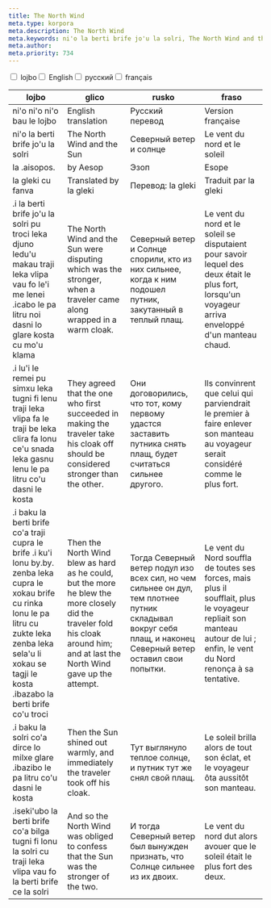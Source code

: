 ```yaml
---
title: The North Wind
meta.type: korpora
meta.description: The North Wind
meta.keywords: ni'o la berti brife jo'u la solri, The North Wind and the Sun, Северный ветер и солнце, Le vent du nord et le soleil
meta.author: 
meta.priority: 734
---
```


<div class="w-full">
  <input
    type="checkbox"
    id="hide-column-lojbo"
    class="hide-column-checkbox-lojbo"
  />
  <label
    for="hide-column-lojbo"
    class="hide-column-button-lojbo float-left drop-shadow bg-blue-500 hover:bg-blue-600 focus:bg-blue-600 text-white font-bold leading-normal select-none py-2 px-4"
    >lojbo</label
  ><input
    type="checkbox"
    id="hide-column-glico"
    class="hide-column-checkbox-glico"
  />
  <label
    for="hide-column-glico"
    class="hide-column-button-glico float-left drop-shadow bg-blue-500 hover:bg-blue-600 focus:bg-blue-600 text-white font-bold leading-normal select-none py-2 px-4"
    >English</label
  ><input
    type="checkbox"
    id="hide-column-rusko"
    class="hide-column-checkbox-rusko"
  />
  <label
    for="hide-column-rusko"
    class="hide-column-button-rusko float-left drop-shadow bg-blue-500 hover:bg-blue-600 focus:bg-blue-600 text-white font-bold leading-normal select-none py-2 px-4"
    >русский</label
  ><input
    type="checkbox"
    id="hide-column-fraso"
    class="hide-column-checkbox-fraso"
  />
  <label
    for="hide-column-fraso"
    class="hide-column-button-fraso float-left drop-shadow bg-blue-500 hover:bg-blue-600 focus:bg-blue-600 text-white font-bold leading-normal select-none py-2 px-4"
    >français</label
  >
  <div class="clear-both" />
  <div class="w-full overflow-x-auto">
    <table
      class="mt-2 table-fixed max-w-full border font-light dark:border-neutral-500 text-left text-sm"
    >
      <thead class="border-b italic dark:border-neutral-500">
        <tr>
          <th scope="col" class="w-40 p-2 column-class-lojbo">lojbo</th>
          <th scope="col" class="w-40 p-2 column-class-glico">glico</th>
          <th scope="col" class="w-40 p-2 column-class-rusko">rusko</th>
          <th scope="col" class="w-40 p-2 column-class-fraso">fraso</th>
        </tr>
      </thead>
      <tbody>
        <tr
          class="border-b transition duration-300 ease-in-out hover:bg-neutral-100 dark:border-neutral-500 dark:hover:bg-neutral-100"
        >
          <td class="font-bold text-left align-text-top p-2 column-class-lojbo">
            ni'o ni'o ni'o bau le lojbo
          </td>
          <td class="font-bold text-left align-text-top p-2 column-class-glico">
            English translation
          </td>
          <td class="font-bold text-left align-text-top p-2 column-class-rusko">
            Русский перевод
          </td>
          <td class="font-bold text-left align-text-top p-2 column-class-fraso">
            Version française
          </td>
        </tr>
        <tr
          class="border-b transition duration-300 ease-in-out hover:bg-neutral-100 dark:border-neutral-500 dark:hover:bg-neutral-100"
        >
          <td class="text-left align-text-top p-2 column-class-lojbo">
            ni'o la berti brife jo'u la solri
          </td>
          <td class="text-left align-text-top p-2 column-class-glico">
            The North Wind and the Sun
          </td>
          <td class="text-left align-text-top p-2 column-class-rusko">
            Северный ветер и солнце
          </td>
          <td class="text-left align-text-top p-2 column-class-fraso">
            Le vent du nord et le soleil
          </td>
        </tr>
        <tr
          class="border-b transition duration-300 ease-in-out hover:bg-neutral-100 dark:border-neutral-500 dark:hover:bg-neutral-100"
        >
          <td class="text-left align-text-top p-2 column-class-lojbo">
            la .aisopos.
          </td>
          <td class="text-left align-text-top p-2 column-class-glico">
            by Aesop
          </td>
          <td class="text-left align-text-top p-2 column-class-rusko">Эзоп</td>
          <td class="text-left align-text-top p-2 column-class-fraso">Esope</td>
        </tr>
        <tr
          class="border-b transition duration-300 ease-in-out hover:bg-neutral-100 dark:border-neutral-500 dark:hover:bg-neutral-100"
        >
          <td class="text-left align-text-top p-2 column-class-lojbo">
            la gleki cu fanva
          </td>
          <td class="text-left align-text-top p-2 column-class-glico">
            Translated by la gleki
          </td>
          <td class="text-left align-text-top p-2 column-class-rusko">
            Перевод: la gleki
          </td>
          <td class="text-left align-text-top p-2 column-class-fraso">
            Traduit par la gleki
          </td>
        </tr>
        <tr
          class="border-b transition duration-300 ease-in-out hover:bg-neutral-100 dark:border-neutral-500 dark:hover:bg-neutral-100"
        >
          <td class="text-left align-text-top p-2 column-class-lojbo">
            .i la berti brife jo'u la solri pu troci leka djuno ledu'u makau
            traji leka vlipa vau fo le'i me lenei .icabo le pa litru noi dasni
            lo glare kosta cu mo'u klama
          </td>
          <td class="text-left align-text-top p-2 column-class-glico">
            The North Wind and the Sun were disputing which was the stronger,
            when a traveler came along wrapped in a warm cloak.
          </td>
          <td class="text-left align-text-top p-2 column-class-rusko">
            Северный ветер и Солнце спорили, кто из них сильнее, когда к ним
            подошел путник, закутанный в теплый плащ.
          </td>
          <td class="text-left align-text-top p-2 column-class-fraso">
            Le vent du nord et le soleil se disputaient pour savoir lequel des
            deux était le plus fort, lorsqu'un voyageur arriva enveloppé d'un
            manteau chaud.
          </td>
        </tr>
        <tr
          class="border-b transition duration-300 ease-in-out hover:bg-neutral-100 dark:border-neutral-500 dark:hover:bg-neutral-100"
        >
          <td class="text-left align-text-top p-2 column-class-lojbo">
            .i lu'i le remei pu simxu leka tugni fi lenu traji leka vlipa fa le
            traji be leka clira fa lonu ce'u snada leka gasnu lenu le pa litru
            co'u dasni le kosta
          </td>
          <td class="text-left align-text-top p-2 column-class-glico">
            They agreed that the one who first succeeded in making the traveler
            take his cloak off should be considered stronger than the other.
          </td>
          <td class="text-left align-text-top p-2 column-class-rusko">
            Они договорились, что тот, кому первому удастся заставить путника
            снять плащ, будет считаться сильнее другого.
          </td>
          <td class="text-left align-text-top p-2 column-class-fraso">
            Ils convinrent que celui qui parviendrait le premier à faire enlever
            son manteau au voyageur serait considéré comme le plus fort.
          </td>
        </tr>
        <tr
          class="border-b transition duration-300 ease-in-out hover:bg-neutral-100 dark:border-neutral-500 dark:hover:bg-neutral-100"
        >
          <td class="text-left align-text-top p-2 column-class-lojbo">
            .i baku la berti brife co'a traji cupra le brife .i ku'i lonu by.by.
            zenba leka cupra le xokau brife cu rinka lonu le pa litru cu zukte
            leka zenba leka sela'u li xokau se tagji le kosta .ibazabo la berti
            brife co'u troci
          </td>
          <td class="text-left align-text-top p-2 column-class-glico">
            Then the North Wind blew as hard as he could, but the more he blew
            the more closely did the traveler fold his cloak around him; and at
            last the North Wind gave up the attempt.
          </td>
          <td class="text-left align-text-top p-2 column-class-rusko">
            Тогда Северный ветер подул изо всех сил, но чем сильнее он дул, тем
            плотнее путник складывал вокруг себя плащ, и наконец Северный ветер
            оставил свои попытки.
          </td>
          <td class="text-left align-text-top p-2 column-class-fraso">
            Le vent du Nord souffla de toutes ses forces, mais plus il
            soufflait, plus le voyageur repliait son manteau autour de lui ;
            enfin, le vent du Nord renonça à sa tentative.
          </td>
        </tr>
        <tr
          class="border-b transition duration-300 ease-in-out hover:bg-neutral-100 dark:border-neutral-500 dark:hover:bg-neutral-100"
        >
          <td class="text-left align-text-top p-2 column-class-lojbo">
            .i baku la solri co'a dirce lo milxe glare .ibazibo le pa litru co'u
            dasni le kosta
          </td>
          <td class="text-left align-text-top p-2 column-class-glico">
            Then the Sun shined out warmly, and immediately the traveler took
            off his cloak.
          </td>
          <td class="text-left align-text-top p-2 column-class-rusko">
            Тут выглянуло теплое солнце, и путник тут же снял свой плащ.
          </td>
          <td class="text-left align-text-top p-2 column-class-fraso">
            Le soleil brilla alors de tout son éclat, et le voyageur ôta
            aussitôt son manteau.
          </td>
        </tr>
        <tr
          class="border-b transition duration-300 ease-in-out hover:bg-neutral-100 dark:border-neutral-500 dark:hover:bg-neutral-100"
        >
          <td class="text-left align-text-top p-2 column-class-lojbo">
            .iseki'ubo la berti brife co'a bilga tugni fi lonu la solri cu traji
            leka vlipa vau fo la berti brife ce la solri
          </td>
          <td class="text-left align-text-top p-2 column-class-glico">
            And so the North Wind was obliged to confess that the Sun was the
            stronger of the two.
          </td>
          <td class="text-left align-text-top p-2 column-class-rusko">
            И тогда Северный ветер был вынужден признать, что Солнце сильнее из
            их двоих.
          </td>
          <td class="text-left align-text-top p-2 column-class-fraso">
            Le vent du nord dut alors avouer que le soleil était le plus fort
            des deux.
          </td>
        </tr>
      </tbody>
    </table>
  </div>
</div>

